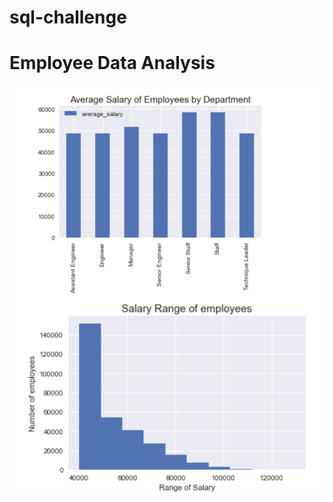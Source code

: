 # sql-challenge

# Employee Data Analysis

<img src=https://github.com/BanuNathan/sql-challenge/blob/main/screenshots/Screenshot%20(57).png>

<img src=https://github.com/BanuNathan/sql-challenge/blob/main/screenshots/Screenshot%20(58).png>
  
  
